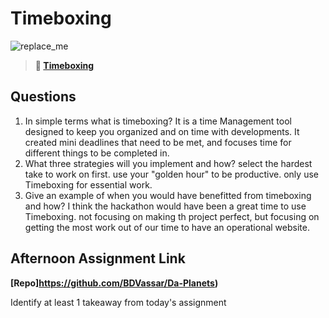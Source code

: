 # Timeboxing

![replace_me](https://codeworks.blob.core.windows.net/public/assets/img/illustrations/placeholder.svg)
> **📖 [Timeboxing](https://codeworksacademy.com/fs-student-guide/resources/wk5/03-Timeboxing)**

## Questions

1. In simple terms what is timeboxing?
It is a time Management tool designed to keep you organized and on time with developments. It created mini deadlines that need to be met, and focuses time for different things to be completed in. 
2. What three strategies will you implement and how?
select the hardest take to work on first.
use your "golden hour" to be productive.
only use Timeboxing for essential work. 
3. Give an example of when you would have benefitted from timeboxing and how? 
I think the hackathon would have been a great time to use Timeboxing. not focusing on making th project perfect, but focusing on getting the most work out of our time to have an operational website. 
## Afternoon Assignment Link

**[Repo]https://github.com/BDVassar/Da-Planets)**

Identify at least 1 takeaway from today's assignment
